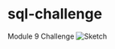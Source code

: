 # sql-challenge
Module 9 Challenge
![Sketch](https://github.com/karenreyesss/sql-challenge/assets/151306990/7116fed3-3cb6-4550-b9ce-edea6bbc1d5e)
